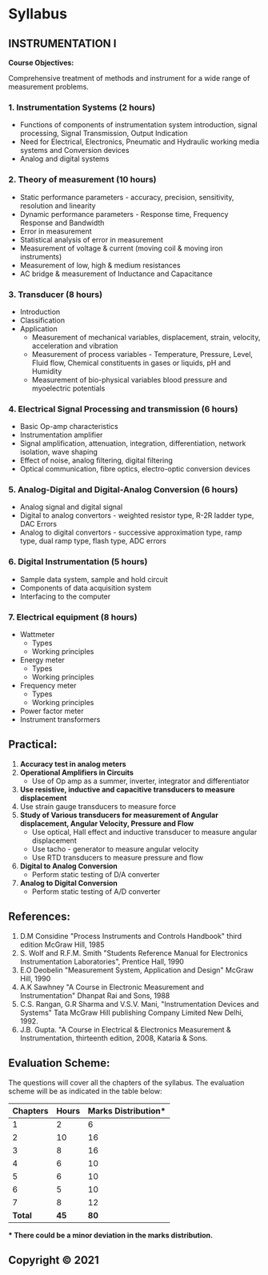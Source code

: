 # Syllabus

## INSTRUMENTATION I

**Course Objectives:**

Comprehensive treatment of methods and instrument for a wide range of measurement problems.

### **1. Instrumentation Systems (2 hours)**

  * Functions of components of instrumentation system introduction, signal processing, Signal Transmission, Output Indication
  * Need for Electrical, Electronics, Pneumatic and Hydraulic working media systems and Conversion devices
  * Analog and digital systems

### **2. Theory of measurement (10 hours)**

  * Static performance parameters - accuracy, precision, sensitivity, resolution and linearity
  * Dynamic performance parameters - Response time, Frequency Response and Bandwidth
  * Error in measurement
  * Statistical analysis of error in measurement
  * Measurement of voltage & current (moving coil & moving iron instruments)
  * Measurement of low, high & medium resistances
  * AC bridge & measurement of Inductance and Capacitance

### **3. Transducer (8 hours)**

  * Introduction
  * Classification
  * Application
    * Measurement of mechanical variables, displacement, strain, velocity, acceleration and vibration
    * Measurement of process variables - Temperature, Pressure, Level, Fluid flow, Chemical constituents in gases or liquids, pH and Humidity
    * Measurement of bio-physical variables blood pressure and myoelectric potentials

### **4. Electrical Signal Processing and transmission (6 hours)**

  * Basic Op-amp characteristics
  * Instrumentation amplifier
  * Signal amplification, attenuation, integration, differentiation, network isolation, wave shaping
  * Effect of noise, analog filtering, digital filtering
  * Optical communication, fibre optics, electro-optic conversion devices

### **5. Analog-Digital and Digital-Analog Conversion (6 hours)**

  * Analog signal and digital signal
  * Digital to analog convertors - weighted resistor type, R-2R ladder type, DAC Errors
  * Analog to digital convertors - successive approximation type, ramp type, dual ramp type, flash type, ADC errors

### **6. Digital Instrumentation (5 hours)**

  * Sample data system, sample and hold circuit
  * Components of data acquisition system
  * Interfacing to the computer

### **7. Electrical equipment (8 hours)**

  * Wattmeter
    * Types
    * Working principles
  * Energy meter
    * Types
    * Working principles
  * Frequency meter
    * Types
    * Working principles
  * Power factor meter
  * Instrument transformers

## **Practical:**

1. **Accuracy test in analog meters**
2. **Operational Amplifiers in Circuits**
   * Use of Op amp as a summer, inverter, integrator and differentiator
3. **Use resistive, inductive and capacitive transducers to measure displacement**
4. Use strain gauge transducers to measure force
5. **Study of Various transducers for measurement of Angular displacement, Angular Velocity, Pressure and Flow**
    * Use optical, Hall effect and inductive transducer to measure angular displacement
    * Use tacho - generator to measure angular velocity
    * Use RTD transducers to measure pressure and flow
6. **Digital to Analog Conversion**
   * Perform static testing of D/A converter
7. **Analog to Digital Conversion**
   * Perform static testing of A/D converter

## **References:**

1. D.M Considine "Process Instruments and Controls Handbook" third edition McGraw Hill, 1985
2. S. Wolf and R.F.M. Smith "Students Reference Manual for Electronics Instrumentation Laboratories", Prentice Hall, 1990
3. E.O Deobelin "Measurement System, Application and Design" McGraw Hill, 1990
4. A.K Sawhney "A Course in Electronic Measurement and Instrumentation" Dhanpat Rai and Sons, 1988
5. C.S. Rangan, G.R Sharma and V.S.V. Mani, "Instrumentation Devices and Systems" Tata McGraw Hill publishing Company Limited New Delhi, 1992.
6. J.B. Gupta. "A Course in Electrical & Electronics Measurement & Instrumentation, thirteenth edition, 2008, Kataria & Sons.

## **Evaluation Scheme:**

The questions will cover all the chapters of the syllabus. The evaluation scheme will be as indicated in the table below:

| Chapters | Hours | Marks Distribution* |
|---|---|---|
| 1 | 2 | 6 |
| 2 | 10 | 16 |
| 3 | 8 | 16 |
| 4 | 6 | 10 |
| 5 | 6 | 10 |
| 6 | 5 | 10 |
| 7 | 8 | 12 |
| **Total** | **45** | **80** |

**\* There could be a minor deviation in the marks distribution.**

## Copyright © 2021